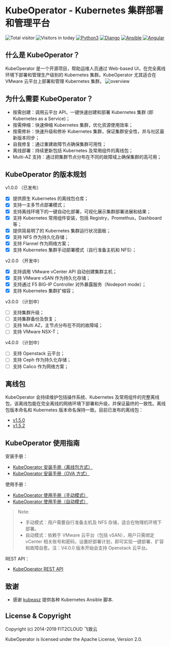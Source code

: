 # KubeOperator - Kubernetes 集群部署和管理平台

![Total visitor](https://visitor-count-badge.herokuapp.com/total.svg?repo_id=kubeoperator)
![Visitors in today](https://visitor-count-badge.herokuapp.com/today.svg?repo_id=kubeoperator)
[![Python3](https://img.shields.io/badge/python-3.6-green.svg?style=plastic)](https://www.python.org/)
[![Django](https://img.shields.io/badge/django-2.1-brightgreen.svg?style=plastic)](https://www.djangoproject.com/)
[![Ansible](https://img.shields.io/badge/ansible-2.6.5-blue.svg?style=plastic)](https://www.ansible.com/)
[![Angular](https://img.shields.io/badge/angular-7.0.4-red.svg?style=plastic)](https://www.angular.cn/)

## 什么是 KubeOperator？

KubeOperator 是一个开源项目，帮助运维人员通过 Web-based UI，在完全离线环境下部署和管理生产级别的 Kubernetes 集群。KubeOperator 尤其适合在 VMware 云平台上部署和管理 Kubernetes 集群。
![overview](https://github.com/KubeOperator/KubeOperator/blob/master/docs/images/KubeOperator.jpeg?raw=true)

## 为什么需要 KubeOperator？

-  按需创建：调用云平台 API，一键快速创建和部署 Kubernetes 集群 (即 Kubernetes as a Service)；
-  按需伸缩：快速伸缩 Kubernetes 集群，优化资源使用效率；
-  按需修补：快速升级和修补 Kubernetes 集群，保证集群安全性，并与社区最新版本同步；
-  自我修复：通过重建故障节点确保集群可用性；
-  离线部署：持续更新包括 Kubernetes 及常用组件的离线包；
-  Multi-AZ 支持：通过把集群节点分布在不同的故障域上确保集群的高可用；

## KubeOperator 的版本规划

 v1.0.0 （已发布）

- [x] 提供原生 Kubernetes 的离线包仓库；
- [x] 支持一主多节点部署模式；
- [x] 支持离线环境下的一键自动化部署，可视化展示集群部署进展和结果；
- [x] 支持 Kubernetes 常用组件安装，包括 Registry，Promethus，Dashboard等；
- [x] 提供简易明了的 Kubernetes 集群运行状况面板；
- [x] 支持 NFS 作为持久化存储；
- [x] 支持 Flannel 作为网络方案；
- [x] 支持 Kubernetes 集群手动部署模式（自行准备主机和 NFS）；

 v2.0.0 （开发中）

- [x] 支持调用 VMware vCenter API 自动创建集群主机；
- [x] 支持 VMware vSAN 作为持久化存储；
- [x] 支持通过 F5 BIG-IP Controller 对外暴露服务（Nodeport mode）；
- [x] 支持 Kubernetes 集群扩缩容；

 v3.0.0 （计划中）
 
- [ ] 支持集群升级；
- [ ] 支持集群备份及恢复；
- [ ] 支持 Multi AZ，主节点分布在不同的故障域；
- [ ] 支持 VMware NSX-T；

 v4.0.0 （计划中）
 
- [ ] 支持 Openstack 云平台；
- [ ] 支持 Ceph 作为持久化存储；
- [ ] 支持 Calico 作为网络方案；

## 离线包

KubeOperator 会持续维护包括操作系统、Kubernetes 及常用组件的完整离线包，该离线包能在完全离线的网络环境下部署和升级，并保证最终的一致性。离线包版本命名和 Kubernetes 版本命名保持一致。目前已发布的离线包：

- [v1.5.0](https://github.com/KubeOperator/KubeOperator/blob/master/offline-package/v1.5.0.md)
- [v1.5.2](https://github.com/KubeOperator/KubeOperator/blob/master/offline-package/v1.5.2.md)
 
 ## KubeOperator 使用指南

安装手册：
- [KubeOperator 安装手册（离线包方式）](https://github.com/KubeOperator/KubeOperator/blob/master/docs/install-1.md)
- [KubeOperator 安装手册（OVA 方式）](https://github.com/KubeOperator/KubeOperator/blob/master/docs/install-2.md)

使用手册：
- [KubeOperator 使用手册（手动模式）](https://github.com/KubeOperator/KubeOperator/blob/master/docs/user-guide-1.md)
- [KubeOperator 使用手册（自动模式）](https://github.com/KubeOperator/KubeOperator/blob/master/docs/user-guide-2.md)

> Note:
> - 手动模式：用户需要自行准备主机及 NFS 存储，适合在物理机环境下部署。
> - 自动模式：依赖于 VMware 云平台（包括 vSAN），用户只需绑定 vCenter 相关账号和密码，设置好部署计划，即可实现一键部署、扩容和故障自愈。注：V4.0.0 版本开始会支持 Openstack 云平台。

REST API：
- [KubeOperator REST API](https://github.com/KubeOperator/KubeOperator/blob/master/docs/restapi.md)

## 致谢

- 感谢 [kubeasz](https://github.com/easzlab/kubeasz) 提供各种 Kubernetes Ansible 脚本.

## License & Copyright

Copyright (c) 2014-2019 FIT2CLOUD 飞致云

KubeOperator is licensed under the Apache License, Version 2.0.
